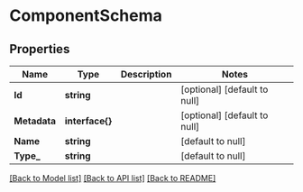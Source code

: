 # ComponentSchema

## Properties
Name | Type | Description | Notes
------------ | ------------- | ------------- | -------------
**Id** | **string** |  | [optional] [default to null]
**Metadata** | **interface{}** |  | [optional] [default to null]
**Name** | **string** |  | [default to null]
**Type_** | **string** |  | [default to null]

[[Back to Model list]](../README.md#documentation-for-models) [[Back to API list]](../README.md#documentation-for-api-endpoints) [[Back to README]](../README.md)



